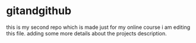 # gitandgithub
this is my second repo which is made just for my online course
i am editing this file. adding some more details about the projects description.

